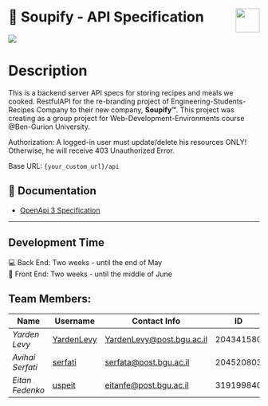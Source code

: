 # 🥘 Soupify - API Specification  <img src="https://in.bgu.ac.il/marketing/graphics/BGU.sig3-he-en-white.png" height="48px" align="right" />
![](https://img.shields.io/badge/version-1.1-blueviolet)
# Description
This is a backend server API specs for storing recipes and meals we cooked. RestfulAPI for the re-branding project of Engineering-Students-Recipes Company to their new company, **Soupify™**. This project was creating as a group project for Web-Development-Environments course @Ben-Gurion University. 

Authorization: A logged-in user must update/delete his resources ONLY! Otherwise, he will receive 403 Unauthorized Error.

Base URL: `{your_custom_url}/api`

## 📃 Documentation

- [OpenApi 3 Specification](https://app.swaggerhub.com/apis-docs/serfatio/Soupify/1.1/)

---

## Development Time
:computer: Back End: Two weeks - until the end of May<br>
:rainbow: Front End: Two weeks - until the middle of June 



## Team Members:

| Name             | Username                                    | Contact Info              | ID        |
| ---------------- | ------------------------------------------- | ------------------------- | --------- |
| _Yarden Levy_    | [YardenLevy](https://github.com/YardenLevy) | YardenLevy@post.bgu.ac.il | 204341580 |
| _Avihai Serfati_ | [serfati](https://github.com/serfati)       | serfata@post.bgu.ac.il    | 204520803 |
| _Eitan Fedenko_  | [uspeit](https://github.com/uspeit)         | eitanfe@post.bgu.ac.il    | 319199840 |

